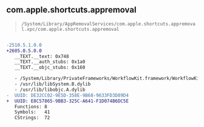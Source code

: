 ## com.apple.shortcuts.appremoval

> `/System/Library/AppRemovalServices/com.apple.shortcuts.appremoval.xpc/com.apple.shortcuts.appremoval`

```diff

-2510.5.1.0.0
+2605.0.5.0.0
   __TEXT.__text: 0x748
   __TEXT.__auth_stubs: 0x1a0
   __TEXT.__objc_stubs: 0x160

   - /System/Library/PrivateFrameworks/WorkflowKit.framework/WorkflowKit
   - /usr/lib/libSystem.B.dylib
   - /usr/lib/libobjc.A.dylib
-  UUID: DE32CC02-9E5D-358E-9B68-9633FD3D89D4
+  UUID: E8C57865-9BB3-325C-A641-F1D074B6DC5E
   Functions: 8
   Symbols:   41
   CStrings:  72

```
